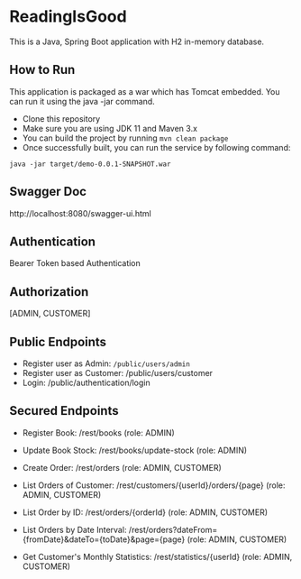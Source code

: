 # ReadingIsGood

This is a Java, Spring Boot application with H2 in-memory database.

## How to Run

This application is packaged as a war which has Tomcat embedded. You can run it using the java -jar command.

* Clone this repository
* Make sure you are using JDK 11 and Maven 3.x
* You can build the project by running `mvn clean package`
* Once successfully built, you can run the service by following command:
```
java -jar target/demo-0.0.1-SNAPSHOT.war
```
        
## Swagger Doc
http://localhost:8080/swagger-ui.html

## Authentication

Bearer Token based Authentication

## Authorization

[ADMIN, CUSTOMER]

## Public Endpoints

* Register user as Admin: ```/public/users/admin```
* Register user as Customer: /public/users/customer
* Login: /public/authentication/login

## Secured Endpoints

* Register Book: /rest/books (role: ADMIN)
* Update Book Stock: /rest/books/update-stock (role: ADMIN)

* Create Order: /rest/orders (role: ADMIN, CUSTOMER)
* List Orders of Customer: /rest/customers/{userId}/orders/{page} (role: ADMIN, CUSTOMER)
* List Order by ID: /rest/orders/{orderId} (role: ADMIN, CUSTOMER)
* List Orders by Date Interval: /rest/orders?dateFrom={fromDate}&dateTo={toDate}&page={page} (role: ADMIN, CUSTOMER)
* Get Customer's Monthly Statistics: /rest/statistics/{userId} (role: ADMIN, CUSTOMER)


